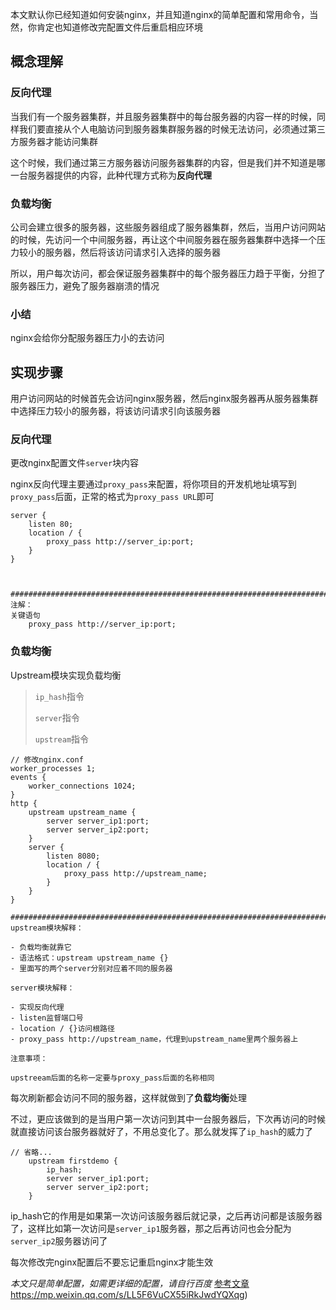 本文默认你已经知道如何安装nginx，并且知道nginx的简单配置和常用命令，当然，你肯定也知道修改完配置文件后重启相应环境

## 概念理解

### 反向代理

当我们有一个服务器集群，并且服务器集群中的每台服务器的内容一样的时候，同样我们要直接从个人电脑访问到服务器集群服务器的时候无法访问，必须通过第三方服务器才能访问集群

这个时候，我们通过第三方服务器访问服务器集群的内容，但是我们并不知道是哪一台服务器提供的内容，此种代理方式称为**反向代理**

### 负载均衡

公司会建立很多的服务器，这些服务器组成了服务器集群，然后，当用户访问网站的时候，先访问一个中间服务器，再让这个中间服务器在服务器集群中选择一个压力较小的服务器，然后将该访问请求引入选择的服务器

所以，用户每次访问，都会保证服务器集群中的每个服务器压力趋于平衡，分担了服务器压力，避免了服务器崩溃的情况

### 小结

nginx会给你分配服务器压力小的去访问

## 实现步骤

用户访问网站的时候首先会访问nginx服务器，然后nginx服务器再从服务器集群中选择压力较小的服务器，将该访问请求引向该服务器

### 反向代理

更改nginx配置文件`server`块内容

nginx反向代理主要通过`proxy_pass`来配置，将你项目的开发机地址填写到`proxy_pass`后面，正常的格式为`proxy_pass URL`即可

```
server {
    listen 80;
    location / {
        proxy_pass http://server_ip:port;
    }
}



##########################################################################################
注解：
关键语句
	proxy_pass http://server_ip:port;
```



### 负载均衡

Upstream模块实现负载均衡

> `ip_hash`指令
>
> `server`指令
>
> `upstream`指令

```
// 修改nginx.conf
worker_processes 1;
events {
    worker_connections 1024;
}
http {
    upstream upstream_name {
        server server_ip1:port;
        server server_ip2:port;
    }
    server {
        listen 8080;
        location / {
            proxy_pass http://upstream_name;
        }
    }
}

##########################################################################################
upstream模块解释：

- 负载均衡就靠它
- 语法格式：upstream upstream_name {}
- 里面写的两个server分别对应着不同的服务器

server模块解释：

- 实现反向代理
- listen监督端口号
- location / {}访问根路径
- proxy_pass http://upstream_name，代理到upstream_name里两个服务器上

注意事项：

upstreeam后面的名称一定要与proxy_pass后面的名称相同
```

每次刷新都会访问不同的服务器，这样就做到了**负载均衡**处理

不过，更应该做到的是当用户第一次访问到其中一台服务器后，下次再访问的时候就直接访问该台服务器就好了，不用总变化了。那么就发挥了`ip_hash`的威力了

```
// 省略...
    upstream firstdemo {
        ip_hash;
        server server_ip1:port;
        server server_ip2:port;
    }
```

ip_hash它的作用是如果第一次访问该服务器后就记录，之后再访问都是该服务器了，这样比如第一次访问是`server_ip1`服务器，那之后再访问也会分配为`server_ip2`服务器访问了

每次修改完nginx配置后不要忘记重启nginx才能生效

*本文只是简单配置，如需更详细的配置，请自行百度*
[参考文章](https://mp.weixin.qq.com/s/LL5F6VuCX55iRkJwdYQXqg)https://mp.weixin.qq.com/s/LL5F6VuCX55iRkJwdYQXqg)